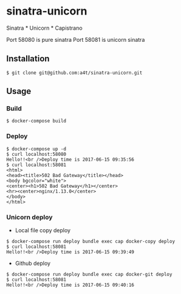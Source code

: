 # sinatra-unicorn
Sinatra * Unicorn * Capistrano

Port 58080 is pure sinatra
Port 58081 is unicorn sinatra

## Installation

```
$ git clone git@github.com:a4t/sinatra-unicorn.git
```

## Usage
### Build

```
$ docker-compose build
```

### Deploy

```
$ docker-compose up -d
$ curl localhost:58080
Hello!!<br />Deploy time is 2017-06-15 09:35:56
$ curl localhost:58081
<html>
<head><title>502 Bad Gateway</title></head>
<body bgcolor="white">
<center><h1>502 Bad Gateway</h1></center>
<hr><center>nginx/1.13.0</center>
</body>
</html>
```

### Unicorn deploy

- Local file copy deploy

```
$ docker-compose run deploy bundle exec cap docker-copy deploy
$ curl localhost:58081
Hello!!<br />Deploy time is 2017-06-15 09:39:49
```

- Github deploy
```
$ docker-compose run deploy bundle exec cap docker-git deploy
$ curl localhost:58081
Hello!!<br />Deploy time is 2017-06-15 09:40:16
```
